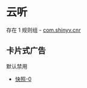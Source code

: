 # 云听

存在 1 规则组 - [com.shinyv.cnr](/src/apps/com.shinyv.cnr.ts)

## 卡片式广告

默认禁用

- [快照-0](https://i.gkd.li/import/12817933)
